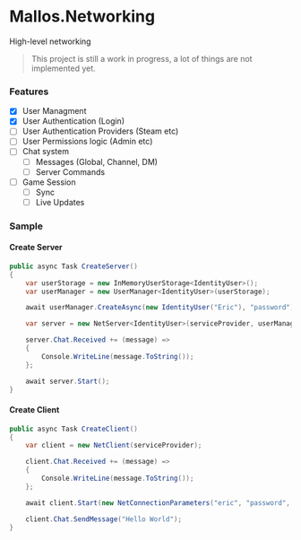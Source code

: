 # Mallos.Networking
High-level networking

> This project is still a work in progress, a lot of things are not implemented yet.

### Features

- [x] User Managment
- [x] User Authentication (Login)
- [ ] User Authentication Providers (Steam etc)
- [ ] User Permissions logic (Admin etc)
- [ ] Chat system
	- [ ] Messages (Global, Channel, DM)
	- [ ] Server Commands
- [ ] Game Session
    - [ ] Sync
    - [ ] Live Updates

### Sample

#### Create Server
```cs
public async Task CreateServer()
{
	var userStorage = new InMemoryUserStorage<IdentityUser>();
	var userManager = new UserManager<IdentityUser>(userStorage);

	await userManager.CreateAsync(new IdentityUser("Eric"), "password");

	var server = new NetServer<IdentityUser>(serviceProvider, userManager);

	server.Chat.Received += (message) =>
	{
		Console.WriteLine(message.ToString());
	};

	await server.Start();
}
```

#### Create Client
```cs
public async Task CreateClient()
{
	var client = new NetClient(serviceProvider);

	client.Chat.Received += (message) =>
	{
		Console.WriteLine(message.ToString());
	};

	await client.Start(new NetConnectionParameters("eric", "password", "localhost"));

	client.Chat.SendMessage("Hello World");
}
```
